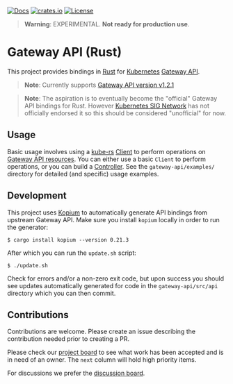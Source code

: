 [![Docs](https://img.shields.io/badge/docs-docs.rs-ff69b4.svg)](https://docs.rs/gateway-api/)
[![crates.io](https://img.shields.io/crates/v/gateway-api.svg)](https://crates.io/crates/gateway-api)
[![License](https://img.shields.io/badge/license-mit-blue.svg)](https://raw.githubusercontent.com/kube-rs/gateway-api-rs/main/LICENSE)

> **Warning**: EXPERIMENTAL. **Not ready for production use**.

# Gateway API (Rust)

This project provides bindings in [Rust] for [Kubernetes] [Gateway API].

> **Note**: Currently supports [Gateway API version v1.2.1][gwv]

> **Note**: The aspiration is to eventually become the "official" Gateway
> API bindings for Rust. However [Kubernetes SIG Network] has not
> officially endorsed it so this should be considered "unofficial" for now.

[gwv]:https://github.com/kubernetes-sigs/gateway-api/releases/tag/v1.2.1
[Rust]:https://rust-lang.org
[Kubernetes]:https://kubernetes.io/
[Gateway API]:https://gateway-api.sigs.k8s.io/
[Kubernetes SIG Network]:https://github.com/kubernetes/community/tree/master/sig-network

## Usage

Basic usage involves using a [kube-rs] [Client] to perform operations on
[Gateway API resources]. You can either use a basic `Client` to perform
operations, or you can build a [Controller]. See the `gateway-api/examples/`
directory for detailed (and specific) usage examples.

[kube-rs]:https://github.com/kube-rs/kube
[Gateway API resources]:https://gateway-api.sigs.k8s.io/api-types/gateway/
[Client]:https://docs.rs/kube/latest/kube/struct.Client.html
[Controller]:https://kube.rs/controllers/intro/

## Development

This project uses [Kopium] to automatically generate API bindings from upstream
Gateway API. Make sure you install `kopium` locally in order to run the
generator:

```console
$ cargo install kopium --version 0.21.3
```

After which you can run the `update.sh` script:

```console
$ ./update.sh
```

Check for errors and/or a non-zero exit code, but upon success you should see
updates automatically generated for code in the `gateway-api/src/api` directory
which you can then commit.

[Kopium]:https://github.com/kube-rs/kopium

## Contributions

Contributions are welcome. Please create an issue describing the contribution
needed prior to creating a PR.

Please check our [project board] to see what work has been accepted and is
in need of an owner. The `next` column will hold high priority items.

For discussions we prefer the [discussion board].

[project board]:https://github.com/orgs/kube-rs/projects/3
[discussion board]:https://github.com/kube-rs/gateway-api-rs/discussions
